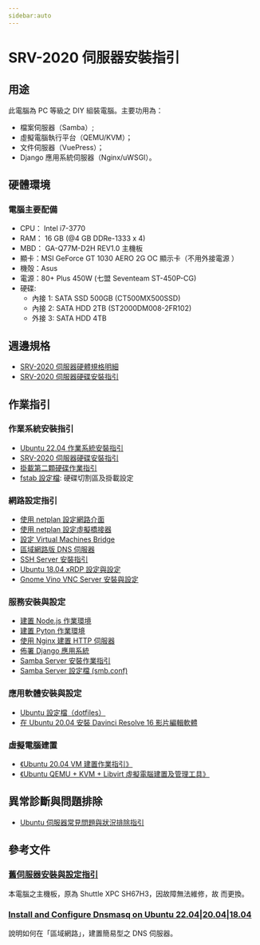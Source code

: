 ```yaml
---
sidebar:auto
---
```


# SRV-2020 伺服器安裝指引

## 用途

此電腦為 PC 等級之 DIY 組裝電腦。主要功用為：

- 檔案伺服器（Samba）;
- 虛擬電腦執行平台（QEMU/KVM）；
- 文件伺服器（VuePress）；
- Django 應用系統伺服器（Nginx/uWSGI）。

## 硬體環境

### 電腦主要配備

- CPU： Intel i7-3770
- RAM： 16 GB (@4 GB DDRe-1333 x 4)
- MBD： GA-Q77M-D2H REV1.0 主機板
- 顯卡：MSI GeForce GT 1030 AERO 2G OC 顯示卡（不用外接電源
  ）
- 機殻：Asus
- 電源：80+ Plus 450W (七盟 Seventeam ST-450P-CG)
- 硬碟:
  - 內接 1: SATA SSD 500GB (CT500MX500SSD)
  - 內接 2: SATA HDD 2TB (ST2000DM008-2FR102)
  - 外接 3: SATA HDD 4TB

## 週邊規格

- [SRV-2020 伺服器硬體規格明細](./SRV-2020_Hardware)
- [SRV-2020 伺服器硬碟安裝指引](./SRV-2020_HDD)

## 作業指引

### 作業系統安裝指引

- [Ubuntu 22.04 作業系統安裝指引](./Ubuntu-2204)
- [SRV-2020 伺服器硬碟安裝指引](./SRV-2020_HDD)
- [掛載第二顆硬碟作業指引](./掛載第二顆硬碟)
- [fstab 設定檔](./fstab): 硬碟切割區及掛載設定

### 網路設定指引

- [使用 netplan 設定網路介面](./netplan.md)
- [使用 netplan 設定虛擬橋接器](./qemu-vbr.md)
- [設定 Virtual Machines Bridge](./VM_Bridge.md)
- [區域網路版 DNS 伺服器](./local-network-dns.md)
- [SSH Server 安裝指引](https://linuxize.com/post/how-to-enable-ssh-on-ubuntu-20-04/)
- [Ubuntu 18.04 xRDP 設定與設定](./Ubuntu_18_04_+_xRDP.md)
- [Gnome Vino VNC Server 安裝與設定](./Gnome_Vino_VNC_Server.md)

### 服務安裝與設定

- [建置 Node.js 作業環境](./nodejs-guideline.md)
- [建置 Pyton 作業環境](./python-django-guideline.md)
- [使用 Nginx 建置 HTTP 伺服器](./nginx-guideline.md)
- [佈署 Django 應用系統](./Deploy-Django-App.md)
- [Samba Server 安裝作業指引](./Samba安裝與設定)
- [Samba Server 設定檔 (smb.conf)](./smb-conf)

### 應用軟體安裝與設定

- [Ubuntu 設定檔（dotfiles）](https://github.com/AlanJui/ubuntu-dotfiles)
- [在 Ubuntu 20.04 安裝 Davinci Resolve 16 影片編輯軟體](./How_to_install_Davinci_Resolve_16_on_Ubuntu_20_04.md)

### 虛擬電腦建置

- [《Ubuntu 20.04 VM 建置作業指引》](/Debian/Ubuntu-Install_SIT_Server-Initial.md)
- [《Ubuntu QEMU + KVM + Libvirt 虛擬電腦建置及管理工具》](./Ubuntu_QEMU_KVM_Libvirt.md)

## 異常診斷與問題排除

- [Ubuntu 伺服器常見問題與狀況排除指引](/_my_dev_env/srv-2020/Ubuntu_FAQ)

## 參考文件

### [舊伺服器安裝與設定指引](./SRV-01_Shuttle_SH67H3)

本電腦之主機板，原為 Shuttle XPC SH67H3，因故障無法維修，故
而更換。

### [Install and Configure Dnsmasq on Ubuntu 22.04|20.04|18.04](https://computingforgeeks.com/install-and-configure-dnsmasq-on-ubuntu/)

說明如何在「區域網路」，建置簡易型之 DNS 伺服器。
